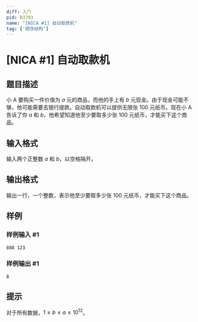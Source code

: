 ```yaml
---
diff: 入门
pid: B3793
name: "[NICA #1] 自动取款机"
tag: ['顺序结构']
---
```

# [NICA #1] 自动取款机
## 题目描述

小 A 要购买一件价值为 $a$ 元的商品，而他的手上有 $b$ 元现金。由于现金可能不够，他可能需要去银行提款。自动取款机可以提供无限张 $100$ 元纸币。现在小 A 告诉了你 $a$ 和 $b$，他希望知道他至少要取多少张 $100$ 元纸币，才能买下这个商品。
## 输入格式

输入两个正整数 $a$ 和 $b$，以空格隔开。
## 输出格式

输出一行，一个整数，表示他至少要取多少张 $100$ 元纸币，才能买下这个商品。
## 样例

### 样例输入 #1
```
888 123
```
### 样例输出 #1
```
8
```
## 提示

对于所有数据，$1 \leq b\leq a \leq 10^{12}$。
